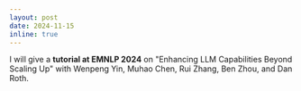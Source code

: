 ```yaml
---
layout: post
date: 2024-11-15
inline: true
---
```


I will give a **tutorial at EMNLP 2024** on "Enhancing LLM Capabilities Beyond Scaling Up" with Wenpeng Yin, Muhao Chen, Rui Zhang, Ben Zhou, and Dan Roth.
